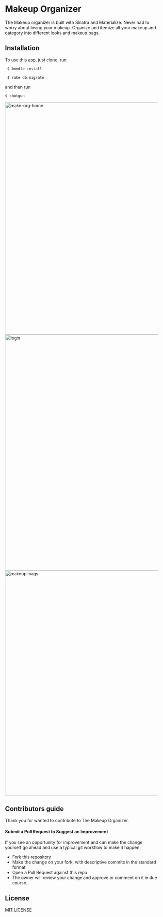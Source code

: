 # Makeup Organizer

The Makeup organizer is built with Sinatra and Materialize. 
Never had to worry about losing your makeup. Organize and itemize all your makeup and category into different looks and makeup bags. 

## Installation
To use this app, just clone, run
```sh
 $ bundle install
 ```

```sh
 $ rake db:migrate
 ```
 and then run
 ```sh
 $ shotgun
 ```
<img width="764" alt="make-org-home" src="https://user-images.githubusercontent.com/10580157/29853845-108efa30-8cf7-11e7-9ccf-4aea4982310b.png">

<img width="775" alt="login" src="https://user-images.githubusercontent.com/10580157/29853850-1675acfa-8cf7-11e7-9ea6-53f99f594950.png">


<img width="741" alt="makeup-bags" src="https://user-images.githubusercontent.com/10580157/29853853-1b966314-8cf7-11e7-924a-f01c815be1fa.png">





## Contributors guide
Thank you for wanted to contribute to The Makeup Organizer.


#### Submit a Pull Request to Suggest an Improvement
If you see an opportunity for improvement and can make the change yourself go ahead and use a typical git workflow to make it happen:

  - Fork this repository
  - Make the change on your fork, with descriptive commits in the standard format
  - Open a Pull Request against this repo
  - The owner will review your change and approve or comment on it in due course.

## License
[MIT LICENSE]


[MIT LICENSE]: <https://opensource.org/licenses/MIT>
